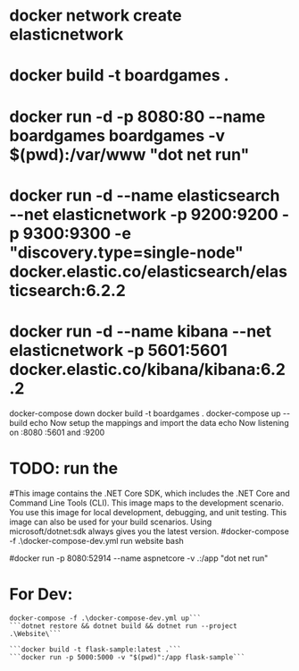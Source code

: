 # docker network create elasticnetwork
# docker build -t boardgames .
# docker run -d -p 8080:80 --name boardgames boardgames -v $(pwd):/var/www "dot net run"
# docker run -d --name elasticsearch --net elasticnetwork -p 9200:9200 -p 9300:9300 -e "discovery.type=single-node" docker.elastic.co/elasticsearch/elasticsearch:6.2.2
# docker run -d --name kibana --net elasticnetwork -p 5601:5601 docker.elastic.co/kibana/kibana:6.2.2

docker-compose down
docker build -t boardgames .
docker-compose up --build
echo Now setup the mappings and import the data
echo Now listening on :8080 :5601 and :9200

# TODO: run the 


#This image contains the .NET Core SDK, which includes the .NET Core and Command Line Tools (CLI). This image maps to the development scenario. You use this image for local development, debugging, and unit testing. This image can also be used for your build scenarios. Using microsoft/dotnet:sdk always gives you the latest version.
#docker-compose -f  .\docker-compose-dev.yml run website  bash

#docker run -p 8080:52914 --name aspnetcore -v .:/app "dot net run"



# For Dev:
```// This will spin up elasticsearch and kibana
docker-compose -f .\docker-compose-dev.yml up```
```dotnet restore && dotnet build && dotnet run --project .\Website\```

```docker build -t flask-sample:latest .```
```docker run -p 5000:5000 -v "$(pwd)":/app flask-sample```
